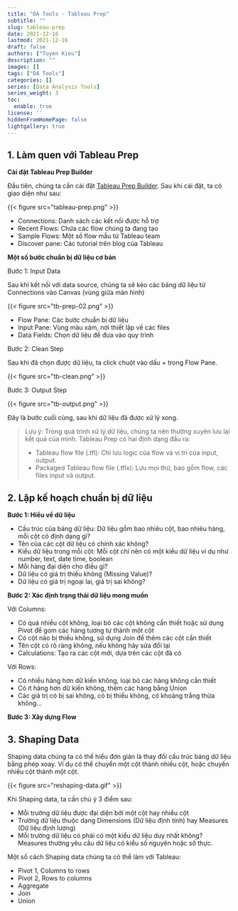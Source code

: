 ```yaml
---
title: "DA Tools - Tableau Prep"
subtitle: ""
slug: tableau-prep
date: 2021-12-16
lastmod: 2021-12-16
draft: false
authors: ["Tuyen Kieu"]
description: ""
images: []
tags: ["DA Tools"]
categories: []
series: [Data Analysis Tools]
series_weight: 3
toc:
  enable: true
license: ''  
hiddenFromHomePage: false
lightgallery: true
---
```


<!--more-->

## 1. Làm quen với Tableau Prep

**Cài đặt Tableau Prep Builder**

Đầu tiên, chúng ta cần cài đặt [Tableau Prep Builder](https://www.tableau.com/support/releases/prep). Sau khi cài đặt, ta có giao diện như sau:

{{< figure src="tableau-prep.png" >}}

- Connections: Danh sách các kết nối được hỗ trợ
- Recent Flows: Chứa các flow chúng ta đang tạo
- Sample Flows: Một số flow mẫu từ Tableau team
- Discover pane: Các tutorial trên blog của Tableau

**Một số bước chuẩn bị dữ liệu cơ bản**

Bước 1: Input Data

Sau khi kết nối với data source, chúng ta sẽ kéo các bảng dữ liệu từ Connections vào Canvas (vùng giữa màn hình)

{{< figure src="tb-prep-02.png" >}}

- Flow Pane: Các bước chuẩn bị dữ liệu
- Input Pane: Vùng màu xám, nơi thiết lập về các files
- Data Fields: Chọn dữ liệu để đưa vào quy trình 

Bước 2: Clean Step

Sau khi đã chọn được dữ liệu, ta click chuột vào dấu *+* trong Flow Pane.

{{< figure src="tb-clean.png" >}}

Bước 3: Output Step

{{< figure src="tb-output.png" >}}


Đây là bước cuối cùng, sau khi dữ liệu đã được xử lý xong. 

> Lưu ý: Trong quá trình xử lý dữ liệu, chúng ta nên thường xuyên lưu lại kết quả của mình. Tableau Prep có hai định dạng đầu ra:
> - Tableau flow file (.tfl): Chỉ lưu logic của flow và vị trí của input, output.
> - Packaged Tableau flow file (.tflx): Lưu mọi thứ, bao gồm flow, các files input và output.

## 2. Lập kế hoạch chuẩn bị dữ liệu

**Bước 1: Hiểu về dữ liệu**

- Cấu trúc của bảng dữ liệu: Dữ liệu gồm bao nhiêu cột, bao nhiêu hàng, mỗi cột có định dạng gì?
- Tên của các cột dữ liệu có chính xác không?
- Kiểu dữ liệu trong mỗi cột: Mỗi cột chỉ nên có một kiểu dữ liệu ví dụ như number, text, date time, boolean
- Mỗi hàng đại diện cho điều gì?
- Dữ liệu có giá trị thiếu không (Missing Value)?
- Dữ liệu có giá trị ngoại lai, giá trị sai không?

**Bước 2: Xác định trạng thái dữ liệu mong muốn**

Với Columns:

- Có quá nhiều cột không, loại bỏ các cột không cần thiết hoặc sử dụng Pivot để gom các hàng tương tự thành một cột
- Có cột nào bị thiếu không, sử dụng Join để thêm các cột cần thiết
- Tên cột có rõ ràng không, nếu không hãy sửa đổi lại
- Calculations: Tạo ra các cột mới, dựa trên các cột đã có

Với Rows:

- Có nhiều hàng hơn dữ kiến không, loại bỏ các hàng không cần thiết
- Có ít hàng hơn dữ kiến không, thêm các hàng bằng Union
- Các giá trị có bị sai không, có bị thiếu không, có khoảng trắng thừa không...

**Bước 3: Xây dựng Flow**

## 3. Shaping Data

Shaping data chúng ta có thể hiểu đơn giản là thay đổi cấu trúc bảng dữ liệu bằng phép xoay. Ví dụ có thể chuyển một cột thành nhiều cột, hoặc chuyển nhiều cột thành một cột.

{{< figure src="reshaping-data.gif" >}}

Khi Shaping data, ta cần chú ý 3 điểm sau:

- Mỗi trường dữ liệu được đại diện bởi một cột hay nhiều cột
- Trường dữ liệu thuộc dạng Dimensions (Dữ liệu định tính) hay Measures (Dữ liệu định lượng)
- Mỗi trường dữ liệu có phải có một kiểu dữ liệu duy nhất không? Measures thường yêu cầu dữ liệu có kiểu số nguyên hoặc số thực.

Một số cách Shaping data chúng ta có thể làm với Tableau:

- Pivot 1, Columns to rows
- Pivot 2, Rows to columns
- Aggregate
- Join
- Union
